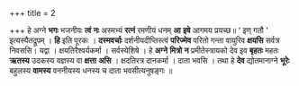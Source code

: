 +++
title = 2

+++
हे अग्ने **भगः** भजनीयः **त्वं** **नः** अस्मभ्यं **रत्नं** रमणीयं धनम् **आ** **इषे** आगमय प्रयच्छ॥  ‘ इण् गतौ ' इत्यस्यैतद्रूपम् । **हि** इति पूरकः । **दस्मवर्चाः** दर्शनीयदीप्तिस्त्वं **परिज्मेव** परितो गन्ता वायुरिव **क्षयसि** सर्वत्र निवससि। यद्वा । क्षयतिरैश्वर्यकर्मा । सर्वस्येशिषे । हे **अग्ने** **मित्रो** **न** प्रमीतेस्त्रायको देव इव **बृहतः** महतः **ऋतस्य** उदकस्य यज्ञस्य वा **क्षत्ता** **असि** । क्षदतिरत्र दानकर्मा । दाता भवसि । तथा हे **देव** द्योतमानाग्ने **भूरेः** बहुलस्य **वामस्य** वननीयस्य धनस्य च दाता भवसीत्यनुषङ्गः ॥